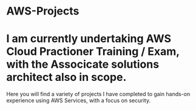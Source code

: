 # AWS-Projects

# I am currently undertaking AWS Cloud Practioner Training / Exam, with the Associcate solutions architect also in scope. 

Here you will find a variety of projects I have completed to gain hands-on experience using AWS Services, with a focus on security.
